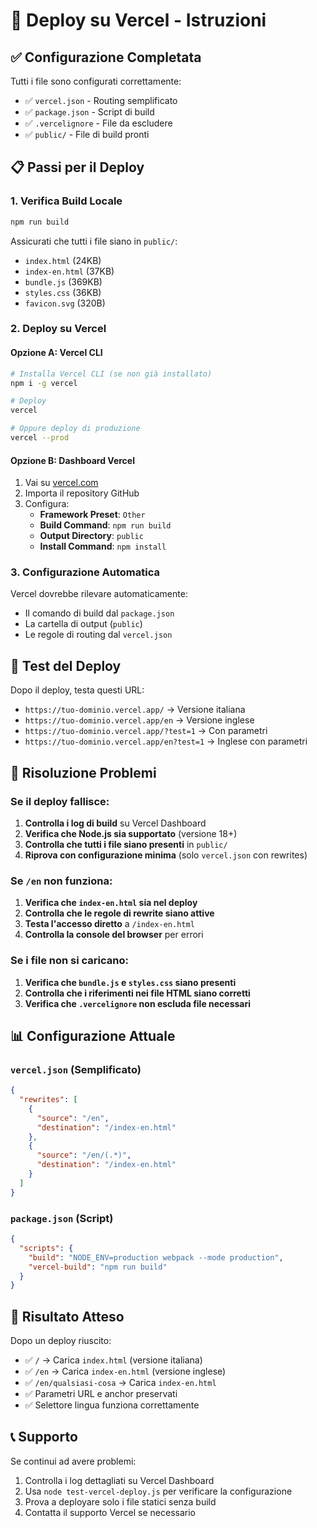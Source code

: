 # 🚀 Deploy su Vercel - Istruzioni

## ✅ Configurazione Completata

Tutti i file sono configurati correttamente:
- ✅ `vercel.json` - Routing semplificato
- ✅ `package.json` - Script di build
- ✅ `.vercelignore` - File da escludere
- ✅ `public/` - File di build pronti

## 📋 Passi per il Deploy

### 1. **Verifica Build Locale**
```bash
npm run build
```
Assicurati che tutti i file siano in `public/`:
- `index.html` (24KB)
- `index-en.html` (37KB)
- `bundle.js` (369KB)
- `styles.css` (36KB)
- `favicon.svg` (320B)

### 2. **Deploy su Vercel**

#### Opzione A: Vercel CLI
```bash
# Installa Vercel CLI (se non già installato)
npm i -g vercel

# Deploy
vercel

# Oppure deploy di produzione
vercel --prod
```

#### Opzione B: Dashboard Vercel
1. Vai su [vercel.com](https://vercel.com)
2. Importa il repository GitHub
3. Configura:
   - **Framework Preset**: `Other`
   - **Build Command**: `npm run build`
   - **Output Directory**: `public`
   - **Install Command**: `npm install`

### 3. **Configurazione Automatica**
Vercel dovrebbe rilevare automaticamente:
- Il comando di build dal `package.json`
- La cartella di output (`public`)
- Le regole di routing dal `vercel.json`

## 🧪 Test del Deploy

Dopo il deploy, testa questi URL:
- `https://tuo-dominio.vercel.app/` → Versione italiana
- `https://tuo-dominio.vercel.app/en` → Versione inglese
- `https://tuo-dominio.vercel.app/?test=1` → Con parametri
- `https://tuo-dominio.vercel.app/en?test=1` → Inglese con parametri

## 🔧 Risoluzione Problemi

### Se il deploy fallisce:

1. **Controlla i log di build** su Vercel Dashboard
2. **Verifica che Node.js sia supportato** (versione 18+)
3. **Controlla che tutti i file siano presenti** in `public/`
4. **Riprova con configurazione minima** (solo `vercel.json` con rewrites)

### Se `/en` non funziona:

1. **Verifica che `index-en.html` sia nel deploy**
2. **Controlla che le regole di rewrite siano attive**
3. **Testa l'accesso diretto** a `/index-en.html`
4. **Controlla la console del browser** per errori

### Se i file non si caricano:

1. **Verifica che `bundle.js` e `styles.css` siano presenti**
2. **Controlla che i riferimenti nei file HTML siano corretti**
3. **Verifica che `.vercelignore` non escluda file necessari**

## 📊 Configurazione Attuale

### `vercel.json` (Semplificato)
```json
{
  "rewrites": [
    {
      "source": "/en",
      "destination": "/index-en.html"
    },
    {
      "source": "/en/(.*)",
      "destination": "/index-en.html"
    }
  ]
}
```

### `package.json` (Script)
```json
{
  "scripts": {
    "build": "NODE_ENV=production webpack --mode production",
    "vercel-build": "npm run build"
  }
}
```

## 🎯 Risultato Atteso

Dopo un deploy riuscito:
- ✅ `/` → Carica `index.html` (versione italiana)
- ✅ `/en` → Carica `index-en.html` (versione inglese)
- ✅ `/en/qualsiasi-cosa` → Carica `index-en.html`
- ✅ Parametri URL e anchor preservati
- ✅ Selettore lingua funziona correttamente

## 📞 Supporto

Se continui ad avere problemi:
1. Controlla i log dettagliati su Vercel Dashboard
2. Usa `node test-vercel-deploy.js` per verificare la configurazione
3. Prova a deployare solo i file statici senza build
4. Contatta il supporto Vercel se necessario 